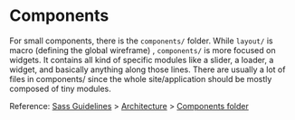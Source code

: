 # Components

For small components, there is the `components/` folder. While `layout/` is macro (defining the global wireframe)
, `components/` is more focused on widgets. It contains all kind of specific modules like a slider, a loader, a widget,
and basically anything along those lines. There are usually a lot of files in components/ since the whole
site/application should be mostly composed of tiny modules.

Reference: [Sass Guidelines](http://sass-guidelin.es/) > [Architecture](http://sass-guidelin.es/#architecture) > [Components folder](http://sass-guidelin.es/#components-folder)
